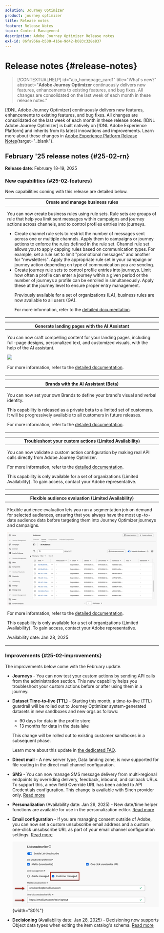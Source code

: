 ```yaml
---
solution: Journey Optimizer
product: journey optimizer
title: Release notes
feature: Release Notes
topic: Content Management
description: Adobe Journey Optimizer Release notes
exl-id: 06fa956a-b500-416e-9d42-b683c328e837
---
```

# Release notes {#release-notes}

>[!CONTEXTUALHELP]
>id="ajo_homepage_card1"
>title="What's new?"
>abstract="**Adobe Journey Optimizer** continuously delivers new features, enhancements to existing features, and bug fixes. All changes are consolidated on the last week of each month in these release notes."

[!DNL Adobe Journey Optimizer] continuously delivers new features, enhancements to existing features, and bug fixes. All changes are consolidated on the last week of each month in these release notes. [!DNL Adobe Journey Optimizer] is built natively on [!DNL Adobe Experience Platform] and inherits from its latest innovations and improvements. Learn more about these changes in [Adobe Experience Platform Release Notes](https://experienceleague.adobe.com/docs/experience-platform/release-notes/latest.html){target="_blank"}.

## February '25 release notes {#25-02-rn}

<!--
**Early release notes below are subject to change without prior notice until the release availability date**. Links, screens and updated documentation are published at the release date.-->

**Release date**: February 18-19, 2025


### New capabilities {#25-02-features}

New capabilities coming with this release are detailed below.

<table>
<thead>
<tr>
<th><strong>Create and manage business rules</strong><br/></th>
</tr>
</thead>
<tbody>
<tr>
<td>
<p>You can now create business rules using rule sets. Rule sets are groups of rule that help you limit sent messages within campaigns and journey actions across channels, and to control profiles entries into journeys.<p>
<p><ul><li>Create channel rule sets to restrict the number of messages sent across one or multiple channels. Apply them to campaigns or journey actions to enforce the rules defined in the rule set. Channel rule set allows you to apply capping rules based on communication types. For example, set a rule set to limit "promotional messages" and another for "newsletters". Apply the appropriate rule set in your campaign or journey action depending on type of communication you are sending.</li>
<li> Create journey rule sets to control profile entries into journeys. Limit how often a profile can enter a journey within a given period or the number of journeys a profile can be enrolled in simultaneously. Apply these at the journey level to ensure proper entry management.</li></p>
<p>Previously available for a set of organizations (LA), business rules are now available to all users (GA).</p>
<p>For more information, refer to the <a href="../configuration/rule-sets.md">detailed documentation</a>.</p>
</td>
</tr>
</tbody>
</table>

<table>
<thead>
<tr>
<th><strong>Generate landing pages with the AI Assistant</strong><br/></th>
</tr>
</thead>
<tbody>
<tr>
<td>
<p>You can now craft compelling content for your landing pages, including full-page designs, personalized text, and customized visuals, with the help of the AI assistant.</p>
<img src="assets/do-not-localize/ai-lp.gif">
<p>For more information, refer to the <a href="../content-management/generative-lp.md">detailed documentation</a>.</p>
</td>
</tr>
</tbody>
</table>


<table>
<thead>
<tr>
<th><strong>Brands with the AI Assistant (Beta)</strong><br/></th>
</tr>
</thead>
<tbody>
<tr>
<td>
<p>You can now set your own Brands to define your brand's visual and verbal identity. </p>
<p>This capability is released as a private beta to a limited set of customers. It will be progressively available to all customers in future releases.</p>
<p>For more information, refer to the <a href="../content-management/brands.md">detailed documentation</a>.</p>
</td>
</tr>
</tbody>
</table>

<table>
<thead>
<tr>
<th><strong>Troubleshoot your custom actions (Limited Availability)</strong><br/></th>
</tr>
</thead>
<tbody>
<tr>
<td>
<p>You can now validate a custom action configuration by making real API calls directly from Adobe Journey Optimizer. </p>
<p>For more information, refer to the <a href="../action/troubleshoot-custom-action.md">detailed documentation</a>.</p>
<p> This capability is only available for a set of organizations (Limited Availability). To gain access, contact your Adobe representative.</p>
</td>
</tr>
</tbody>
</table>

<table>
<thead>
<tr>
<th><strong>Flexible audience evaluation (Limited Availability)</strong><br/></th>
</tr>
</thead>
<tbody>
<tr>
<td>
<p>Flexible audience evaluation lets you run a segmentation job on demand for selected audiences, ensuring that you always have the most up-to-date audience data before targeting them into Journey Optimizer journeys and campaigns.</p>
<img src="assets/do-not-localize/flexible-audience.gif">
<p>For more information, refer to the <a href="../audience/creating-a-segment-definition.md#flexible">detailed documentation</a>.</p>
<p>This capability is only available for a set of organizations (Limited Availability). To gain access, contact your Adobe representative.</p>
<p>Availability date: Jan 28, 2025</p>
</tr>
</tbody>
</table>
</table>


### Improvements {#25-02-improvements}

The improvements below come with the February update.

* **Journeys** - You can now test your custom actions by sending API calls from the administration section. This new capability helps you troubleshoot your custom actions before or after using them in a journey.

* **Dataset Time-to-live (TTL)** - Starting this month, a time-to-live (TTL) guardrail will be rolled out to Journey Optimizer system-generated datasets in new sandboxes and new orgs as follows:

    * 90 days for data in the profile store
    * 13 months for data in the data lake

    This change will be rolled out to existing customer sandboxes in a subsequent phase.

    Learn more about this update in [the dedicated FAQ](../data/datasets-ttl.md#frequently-asked-questions).

<!--* **Playbooks** - You can now create and publish your own Use Case Playbooks in Journey Optimizer.-->

* **Direct mail** - A new server type, Data landing zone, is now supported for file routing  in the direct mail channel configuration.   

* **SMS** - You can now manage SMS message delivery from multi-regional endpoints by overriding delivery, feedback, inbound, and callback URLs. To support this, a new field Override URL has been added to API Credentials configuration. This change is available with Sinch provider only. [Read more](../sms/sms-configuration-sinch.md)

* **Personalization** (Availability date: Jan 29, 2025) - New date/time helper functions are available for use in the personalization editor. [Read more](../personalization/functions/dates.md)


<!--
* The personalization editor has been enhanced with new capabilities such as Auto-complete, Search, and filtering options. You can also show or hide deprecated attributes.--> 


* **Email configuration** - If you are managing consent outside of Adobe, you can now set a custom unsubscribe email address and a custom one-click unsubscribe URL as part of your email channel configuration settings. [Read more](../email/list-unsubscribe.md#custom-managed)

    ![](../email/assets/surface-list-unsubscribe-custom.png){width="80%"}

* **Decisioning** (Availability date: Jan 28, 2025) - Decisioning now supports Object data types when editing the item catalog's schema. [Read more](../experience-decisioning/catalogs.md)

